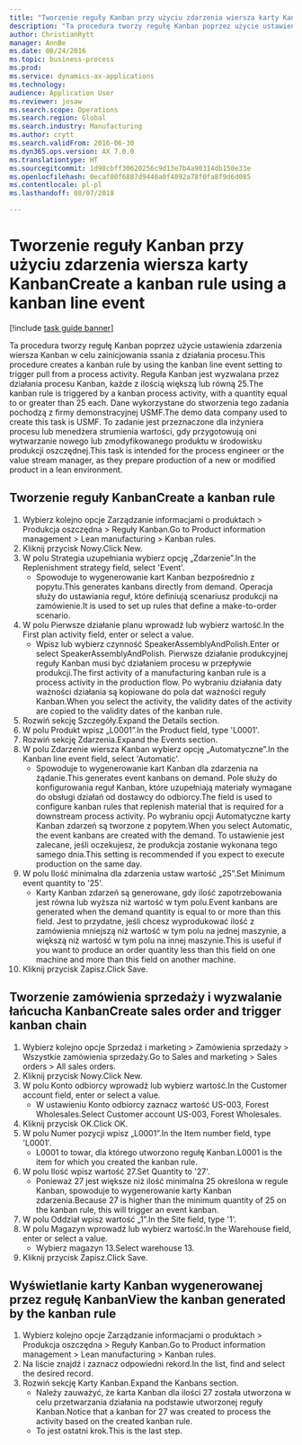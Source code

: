 ```yaml
--- 
title: "Tworzenie reguły Kanban przy użyciu zdarzenia wiersza karty Kanban"
description: "Ta procedura tworzy regułę Kanban poprzez użycie ustawienia zdarzenia wiersza Kanban w celu zainicjowania ssania z działania procesu."
author: ChristianRytt
manager: AnnBe
ms.date: 08/24/2016
ms.topic: business-process
ms.prod: 
ms.service: dynamics-ax-applications
ms.technology: 
audience: Application User
ms.reviewer: josaw
ms.search.scope: Operations
ms.search.region: Global
ms.search.industry: Manufacturing
ms.author: crytt
ms.search.validFrom: 2016-06-30
ms.dyn365.ops.version: AX 7.0.0
ms.translationtype: HT
ms.sourcegitcommit: 1d98cbff30620256c9d13e7b4a90314db150e33e
ms.openlocfilehash: 0ecaf00f6887d9440a0f4092a78f0fa8f9d6d085
ms.contentlocale: pl-pl
ms.lasthandoff: 08/07/2018

---
```

# <a name="create-a-kanban-rule-using-a-kanban-line-event"></a><span data-ttu-id="f57b0-103">Tworzenie reguły Kanban przy użyciu zdarzenia wiersza karty Kanban</span><span class="sxs-lookup"><span data-stu-id="f57b0-103">Create a kanban rule using a kanban line event</span></span>

[!include [task guide banner](../../includes/task-guide-banner.md)]

<span data-ttu-id="f57b0-104">Ta procedura tworzy regułę Kanban poprzez użycie ustawienia zdarzenia wiersza Kanban w celu zainicjowania ssania z działania procesu.</span><span class="sxs-lookup"><span data-stu-id="f57b0-104">This procedure creates a kanban rule by using the kanban line event setting to trigger pull from a process activity.</span></span> <span data-ttu-id="f57b0-105">Reguła Kanban jest wyzwalana przez działania procesu Kanban, każde z ilością większą lub równą 25.</span><span class="sxs-lookup"><span data-stu-id="f57b0-105">The kanban rule is triggered by a kanban process activity, with a quantity equal to or greater than 25 each.</span></span> <span data-ttu-id="f57b0-106">Dane wykorzystane do stworzenia tego zadania pochodzą z firmy demonstracyjnej USMF.</span><span class="sxs-lookup"><span data-stu-id="f57b0-106">The demo data company used to create this task is USMF.</span></span> <span data-ttu-id="f57b0-107">To zadanie jest przeznaczone dla inżyniera procesu lub menedżera strumienia wartości, gdy przygotowują oni wytwarzanie nowego lub zmodyfikowanego produktu w środowisku produkcji oszczędnej.</span><span class="sxs-lookup"><span data-stu-id="f57b0-107">This task is intended for the process engineer or the value stream manager, as they prepare production of a new or modified product in a lean environment.</span></span>


## <a name="create-a-kanban-rule"></a><span data-ttu-id="f57b0-108">Tworzenie reguły Kanban</span><span class="sxs-lookup"><span data-stu-id="f57b0-108">Create a kanban rule</span></span>
1. <span data-ttu-id="f57b0-109">Wybierz kolejno opcje Zarządzanie informacjami o produktach > Produkcja oszczędna > Reguły Kanban.</span><span class="sxs-lookup"><span data-stu-id="f57b0-109">Go to Product information management > Lean manufacturing > Kanban rules.</span></span>
2. <span data-ttu-id="f57b0-110">Kliknij przycisk Nowy.</span><span class="sxs-lookup"><span data-stu-id="f57b0-110">Click New.</span></span>
3. <span data-ttu-id="f57b0-111">W polu Strategia uzupełniania wybierz opcję „Zdarzenie”.</span><span class="sxs-lookup"><span data-stu-id="f57b0-111">In the Replenishment strategy field, select 'Event'.</span></span>
    * <span data-ttu-id="f57b0-112">Spowoduje to wygenerowanie kart Kanban bezpośrednio z popytu.</span><span class="sxs-lookup"><span data-stu-id="f57b0-112">This generates kanbans directly from demand.</span></span> <span data-ttu-id="f57b0-113">Operacja służy do ustawiania reguł, które definiują scenariusz produkcji na zamówienie.</span><span class="sxs-lookup"><span data-stu-id="f57b0-113">It is used to set up rules that define a make-to-order scenario.</span></span>  
4. <span data-ttu-id="f57b0-114">W polu Pierwsze działanie planu wprowadź lub wybierz wartość.</span><span class="sxs-lookup"><span data-stu-id="f57b0-114">In the First plan activity field, enter or select a value.</span></span>
    * <span data-ttu-id="f57b0-115">Wpisz lub wybierz czynność SpeakerAssemblyAndPolish.</span><span class="sxs-lookup"><span data-stu-id="f57b0-115">Enter or select SpeakerAssemblyAndPolish.</span></span> <span data-ttu-id="f57b0-116">Pierwsze działanie produkcyjnej reguły Kanban musi być działaniem procesu w przepływie produkcji.</span><span class="sxs-lookup"><span data-stu-id="f57b0-116">The first activity of a manufacturing kanban rule is a process activity in the production flow.</span></span> <span data-ttu-id="f57b0-117">Po wybraniu działania daty ważności działania są kopiowane do pola dat ważności reguły Kanban.</span><span class="sxs-lookup"><span data-stu-id="f57b0-117">When you select the activity, the validity dates of the activity are copied to the validity dates of the kanban rule.</span></span>  
5. <span data-ttu-id="f57b0-118">Rozwiń sekcję Szczegóły.</span><span class="sxs-lookup"><span data-stu-id="f57b0-118">Expand the Details section.</span></span>
6. <span data-ttu-id="f57b0-119">W polu Produkt wpisz „L0001”.</span><span class="sxs-lookup"><span data-stu-id="f57b0-119">In the Product field, type 'L0001'.</span></span>
7. <span data-ttu-id="f57b0-120">Rozwiń sekcję Zdarzenia.</span><span class="sxs-lookup"><span data-stu-id="f57b0-120">Expand the Events section.</span></span>
8. <span data-ttu-id="f57b0-121">W polu Zdarzenie wiersza Kanban wybierz opcję „Automatyczne”.</span><span class="sxs-lookup"><span data-stu-id="f57b0-121">In the Kanban line event field, select 'Automatic'.</span></span>
    * <span data-ttu-id="f57b0-122">Spowoduje to wygenerowanie kart Kanban dla zdarzenia na żądanie.</span><span class="sxs-lookup"><span data-stu-id="f57b0-122">This generates event kanbans on demand.</span></span>  <span data-ttu-id="f57b0-123">Pole służy do konfigurowania reguł Kanban, które uzupełniają materiały wymagane do obsługi działań od dostawcy do odbiorcy.</span><span class="sxs-lookup"><span data-stu-id="f57b0-123">The field is used to configure kanban rules that replenish material that is required for a downstream process activity.</span></span> <span data-ttu-id="f57b0-124">Po wybraniu opcji Automatyczne karty Kanban zdarzeń są tworzone z popytem.</span><span class="sxs-lookup"><span data-stu-id="f57b0-124">When you select Automatic, the event kanbans are created with the demand.</span></span> <span data-ttu-id="f57b0-125">To ustawienie jest zalecane, jeśli oczekujesz, że produkcja zostanie wykonana tego samego dnia.</span><span class="sxs-lookup"><span data-stu-id="f57b0-125">This setting is recommended if you expect to execute production on the same day.</span></span>  
9. <span data-ttu-id="f57b0-126">W polu Ilość minimalna dla zdarzenia ustaw wartość „25”.</span><span class="sxs-lookup"><span data-stu-id="f57b0-126">Set Minimum event quantity to '25'.</span></span>
    * <span data-ttu-id="f57b0-127">Karty Kanban zdarzeń są generowane, gdy ilość zapotrzebowania jest równa lub wyższa niż wartość w tym polu.</span><span class="sxs-lookup"><span data-stu-id="f57b0-127">Event kanbans are generated when the demand quantity is equal to or more than this field.</span></span> <span data-ttu-id="f57b0-128">Jest to przydatne, jeśli chcesz wyprodukować ilość z zamówienia mniejszą niż wartość w tym polu na jednej maszynie, a większą niż wartość w tym polu na innej maszynie.</span><span class="sxs-lookup"><span data-stu-id="f57b0-128">This is useful if you want to produce an order quantity less than this field on one machine and more than this field on another machine.</span></span>  
10. <span data-ttu-id="f57b0-129">Kliknij przycisk Zapisz.</span><span class="sxs-lookup"><span data-stu-id="f57b0-129">Click Save.</span></span>

## <a name="create-sales-order-and-trigger-kanban-chain"></a><span data-ttu-id="f57b0-130">Tworzenie zamówienia sprzedaży i wyzwalanie łańcucha Kanban</span><span class="sxs-lookup"><span data-stu-id="f57b0-130">Create sales order and trigger kanban chain</span></span>
1. <span data-ttu-id="f57b0-131">Wybierz kolejno opcje Sprzedaż i marketing > Zamówienia sprzedaży > Wszystkie zamówienia sprzedaży.</span><span class="sxs-lookup"><span data-stu-id="f57b0-131">Go to Sales and marketing > Sales orders > All sales orders.</span></span>
2. <span data-ttu-id="f57b0-132">Kliknij przycisk Nowy.</span><span class="sxs-lookup"><span data-stu-id="f57b0-132">Click New.</span></span>
3. <span data-ttu-id="f57b0-133">W polu Konto odbiorcy wprowadź lub wybierz wartość.</span><span class="sxs-lookup"><span data-stu-id="f57b0-133">In the Customer account field, enter or select a value.</span></span>
    * <span data-ttu-id="f57b0-134">W ustawieniu Konto odbiorcy zaznacz wartość US-003, Forest Wholesales.</span><span class="sxs-lookup"><span data-stu-id="f57b0-134">Select Customer account US-003, Forest Wholesales.</span></span>  
4. <span data-ttu-id="f57b0-135">Kliknij przycisk OK.</span><span class="sxs-lookup"><span data-stu-id="f57b0-135">Click OK.</span></span>
5. <span data-ttu-id="f57b0-136">W polu Numer pozycji wpisz „L0001”.</span><span class="sxs-lookup"><span data-stu-id="f57b0-136">In the Item number field, type 'L0001'.</span></span>
    * <span data-ttu-id="f57b0-137">L0001 to towar, dla którego utworzono regułę Kanban.</span><span class="sxs-lookup"><span data-stu-id="f57b0-137">L0001 is the item for which you created the kanban rule.</span></span>  
6. <span data-ttu-id="f57b0-138">W polu Ilość wpisz wartość 27.</span><span class="sxs-lookup"><span data-stu-id="f57b0-138">Set Quantity to '27'.</span></span>
    * <span data-ttu-id="f57b0-139">Ponieważ 27 jest większe niż ilość minimalna 25 określona w regule Kanban, spowoduje to wygenerowanie karty Kanban zdarzenia.</span><span class="sxs-lookup"><span data-stu-id="f57b0-139">Because 27 is higher than the minimum quantity of 25 on the kanban rule, this will trigger an event kanban.</span></span>  
7. <span data-ttu-id="f57b0-140">W polu Oddział wpisz wartość „1”.</span><span class="sxs-lookup"><span data-stu-id="f57b0-140">In the Site field, type '1'.</span></span>
8. <span data-ttu-id="f57b0-141">W polu Magazyn wprowadź lub wybierz wartość.</span><span class="sxs-lookup"><span data-stu-id="f57b0-141">In the Warehouse field, enter or select a value.</span></span>
    * <span data-ttu-id="f57b0-142">Wybierz magazyn 13.</span><span class="sxs-lookup"><span data-stu-id="f57b0-142">Select warehouse 13.</span></span>  
9. <span data-ttu-id="f57b0-143">Kliknij przycisk Zapisz.</span><span class="sxs-lookup"><span data-stu-id="f57b0-143">Click Save.</span></span>

## <a name="view-the-kanban-generated-by-the-kanban-rule"></a><span data-ttu-id="f57b0-144">Wyświetlanie karty Kanban wygenerowanej przez regułę Kanban</span><span class="sxs-lookup"><span data-stu-id="f57b0-144">View the kanban generated by the kanban rule</span></span>
1. <span data-ttu-id="f57b0-145">Wybierz kolejno opcje Zarządzanie informacjami o produktach > Produkcja oszczędna > Reguły Kanban.</span><span class="sxs-lookup"><span data-stu-id="f57b0-145">Go to Product information management > Lean manufacturing > Kanban rules.</span></span>
2. <span data-ttu-id="f57b0-146">Na liście znajdź i zaznacz odpowiedni rekord.</span><span class="sxs-lookup"><span data-stu-id="f57b0-146">In the list, find and select the desired record.</span></span>
3. <span data-ttu-id="f57b0-147">Rozwiń sekcję Karty Kanban.</span><span class="sxs-lookup"><span data-stu-id="f57b0-147">Expand the Kanbans section.</span></span>
    * <span data-ttu-id="f57b0-148">Należy zauważyć, że karta Kanban dla ilości 27 została utworzona w celu przetwarzania działania na podstawie utworzonej reguły Kanban.</span><span class="sxs-lookup"><span data-stu-id="f57b0-148">Notice that a kanban for 27 was created to process the  activity based on the created kanban rule.</span></span>  
    * <span data-ttu-id="f57b0-149">To jest ostatni krok.</span><span class="sxs-lookup"><span data-stu-id="f57b0-149">This is the last step.</span></span>  


